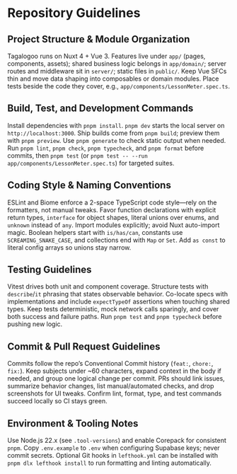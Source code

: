# Repository Guidelines

## Project Structure & Module Organization
Tagalogoo runs on Nuxt 4 + Vue 3. Features live under `app/` (pages, components, assets); shared business logic belongs in `app/domain/`; server routes and middleware sit in `server/`; static files in `public/`. Keep Vue SFCs thin and move data shaping into composables or domain modules. Place tests beside the code they cover, e.g., `app/components/LessonMeter.spec.ts`.

## Build, Test, and Development Commands
Install dependencies with `pnpm install`. `pnpm dev` starts the local server on `http://localhost:3000`. Ship builds come from `pnpm build`; preview them with `pnpm preview`. Use `pnpm generate` to check static output when needed. Run `pnpm lint`, `pnpm check`, `pnpm typecheck`, and `pnpm format` before commits, then `pnpm test` (or `pnpm test -- --run app/components/LessonMeter.spec.ts`) for targeted suites.

## Coding Style & Naming Conventions
ESLint and Biome enforce a 2-space TypeScript code style—rely on the formatters, not manual tweaks. Favor function declarations with explicit return types, `interface` for object shapes, literal unions over enums, and `unknown` instead of `any`. Import modules explicitly; avoid Nuxt auto-import magic. Boolean helpers start with `is/has/can`, constants use `SCREAMING_SNAKE_CASE`, and collections end with `Map` or `Set`. Add `as const` to literal config arrays so unions stay narrow.

## Testing Guidelines
Vitest drives both unit and component coverage. Structure tests with `describe`/`it` phrasing that states observable behavior. Co-locate specs with implementations and include `expectTypeOf` assertions when touching shared types. Keep tests deterministic, mock network calls sparingly, and cover both success and failure paths. Run `pnpm test` and `pnpm typecheck` before pushing new logic.

## Commit & Pull Request Guidelines
Commits follow the repo’s Conventional Commit history (`feat:`, `chore:`, `fix:`). Keep subjects under ~60 characters, expand context in the body if needed, and group one logical change per commit. PRs should link issues, summarize behavior changes, list manual/automated checks, and drop screenshots for UI tweaks. Confirm lint, format, type, and test commands succeed locally so CI stays green.

## Environment & Tooling Notes
Use Node.js 22.x (see `.tool-versions`) and enable Corepack for consistent `pnpm`. Copy `.env.example` to `.env` when configuring Supabase keys; never commit secrets. Optional Git hooks in `lefthook.yml` can be installed with `pnpm dlx lefthook install` to run formatting and linting automatically.
